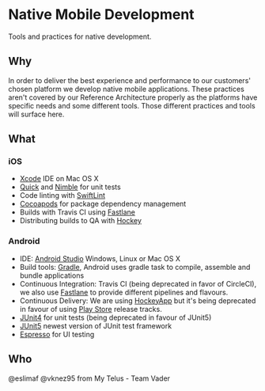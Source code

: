 # Native Mobile Development

Tools and practices for native development.

## Why

In order to deliver the best experience and performance to our customers' chosen platform we develop native mobile applications. These practices aren't covered by our Reference Architecture properly as the platforms have specific needs
and some different tools. Those different practices and tools will surface here.

## What

### iOS

- [Xcode](https://developer.apple.com/xcode/) IDE on Mac OS X
- [Quick](https://github.com/Quick/Quick) and
  [Nimble](https://github.com/Quick/Nimble) for unit tests
- Code linting with [SwiftLint](https://github.com/realm/SwiftLint)
- [Cocoapods](https://cocoapods.org/) for package dependency management
- Builds with Travis CI using [Fastlane](https://fastlane.tools/)
- Distributing builds to QA with [Hockey](https://hockeyapp.net/)

### Android

- IDE: [Android Studio](https://developer.android.com/studio/) Windows, Linux or Mac OS X
- Build tools: [Gradle](https://gradle.org/), Android uses gradle task to compile, assemble and bundle applications
- Continuous Integration: Travis CI (being deprecated in favor of CircleCI), we also use [Fastlane](https://fastlane.tools/) to provide different pipelines and flavours.
- Continuous Delivery: We are using [HockeyApp](https://hockeyapp.net/) but it's being deprecated in favour
of using [Play Store](https://play.google.com) release tracks.
- [JUnit4](https://junit.org/junit4/) for unit tests (being deprecated in favour of JUnit5)
- [JUnit5](https://junit.org/junit5/) newest version of JUnit test framework
- [Espresso](https://developer.android.com/training/testing/espresso/) for UI testing

## Who
@eslimaf @vknez95 from My Telus - Team Vader
